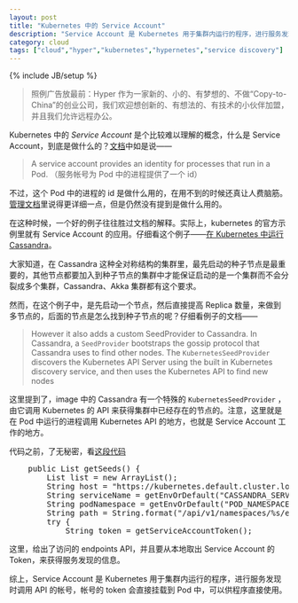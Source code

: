 ```yaml
---
layout: post
title: "Kubernetes 中的 Service Account"
description: "Service Account 是 Kubernetes 用于集群内运行的程序，进行服务发现时调用 API 的帐号"
category: cloud
tags: ["cloud","hyper","kubernetes","hypernetes","service discovery"]
---
```

{% include JB/setup %}

> 照例广告放最前：Hyper 作为一家新的、小的、有梦想的、不做“Copy-to-China”的创业公司，我们欢迎想创新的、有想法的、有技术的小伙伴加盟，并且我们允许远程办公。

Kubernetes 中的 *Service Account* 是个比较难以理解的概念，什么是 Service Account，到底是做什么的？[文档](http://kubernetes.io/v1.0/docs/user-guide/service-accounts.html)中如是说——

> A service account provides an identity for processes that run in a Pod. （服务帐号为 Pod 中的进程提供了一个 id）

不过，这个 Pod 中的进程的 id 是做什么用的，在用不到的时候还真让人费脑筋。[管理文档](http://kubernetes.io/v1.0/docs/admin/service-accounts-admin.html)里说得更详细一点，但是仍然没有提到是做什么用的。

在这种时候，一个好的例子往往胜过文档的解释。实际上，kubernetes 的官方示例里就有 Service Account 的应用。仔细看这个例子——[在 Kubernetes 中运行 Cassandra](https://github.com/kubernetes/kubernetes/blob/release-1.0/examples/cassandra/README.md)。

大家知道，在 Cassandra 这种全对称结构的集群里，最先启动的种子节点是最重要的，其他节点都要加入到种子节点的集群中才能保证启动的是一个集群而不会分裂成多个集群，Cassandra、Akka 集群都有这个要求。

然而，在这个例子中，是先启动一个节点，然后直接提高 Replica 数量，来做到多节点的，后面的节点是怎么找到种子节点的呢？仔细看例子的文档——

>However it also adds a custom SeedProvider to Cassandra. In Cassandra, a `SeedProvider` bootstraps the gossip protocol that Cassandra uses to find other nodes. The `KubernetesSeedProvider` discovers the Kubernetes API Server using the built in Kubernetes discovery service, and then uses the Kubernetes API to find new nodes

这里提到了，image 中的 Cassandra 有一个特殊的 `KubernetesSeedProvider` ，由它调用 Kubernetes 的 API 来获得集群中已经存在的节点的。注意，这里就是在 Pod 中运行的进程调用 Kubernetes API 的地方，也就是 Service Account 工作的地方。

代码之前，了无秘密，看[这段代码](https://github.com/kubernetes/kubernetes/blob/release-1.0/examples/cassandra/java/src/io/k8s/cassandra/KubernetesSeedProvider.java#L101)

<pre>
    public List<InetAddress> getSeeds() {
        List<InetAddress> list = new ArrayList<InetAddress>();
        String host = "https://kubernetes.default.cluster.local";
        String serviceName = getEnvOrDefault("CASSANDRA_SERVICE", "cassandra");
        String podNamespace = getEnvOrDefault("POD_NAMESPACE", "default");
        String path = String.format("/api/v1/namespaces/%s/endpoints/", podNamespace);
        try {
            String token = getServiceAccountToken();
</pre>

这里，给出了访问的 endpoints API，并且要从本地取出 Service Account 的 Token，来获得服务发现的信息。

综上，Service Account 是 Kubernetes 用于集群内运行的程序，进行服务发现时调用 API 的帐号，帐号的 token 会直接挂载到 Pod 中，可以供程序直接使用。
